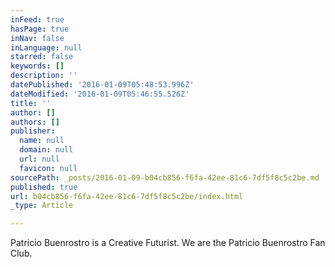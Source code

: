 ```yaml
---
inFeed: true
hasPage: true
inNav: false
inLanguage: null
starred: false
keywords: []
description: ''
datePublished: '2016-01-09T05:48:53.996Z'
dateModified: '2016-01-09T05:46:55.526Z'
title: ''
author: []
authors: []
publisher:
  name: null
  domain: null
  url: null
  favicon: null
sourcePath: _posts/2016-01-09-b04cb856-f6fa-42ee-81c6-7df5f8c5c2be.md
published: true
url: b04cb856-f6fa-42ee-81c6-7df5f8c5c2be/index.html
_type: Article

---
```

Patricio Buenrostro is a Creative Futurist. We are the Patricio Buenrostro Fan Club.